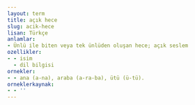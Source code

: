 ```yaml
---
layout: term
title: açık hece
slug: acik-hece
lisan: Türkçe
anlamlar:
- Ünlü ile biten veya tek ünlüden oluşan hece; açık seslem
ozellikler:
- - isim
  - dil bilgisi
ornekler:
- - ana (a-na), araba (a-ra-ba), ütü (ü-tü).
orneklerkaynak:
- - ''
---
```

